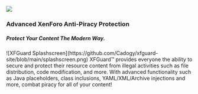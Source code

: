 ![](https://xfguard.com/images/xfguard-logo-final.png)
### Advanced XenForo Anti-Piracy Protection
##### Protect Your Content The Modern Way.
<p>
 ![XFGuard Splashscreen](https://github.com/Cadogy/xfguard-site/blob/main/splashscreen.png)
XFGuard&trade; provides everyone the ability to secure and protect their resource content from illegal activities such as file distribution, code modification, and more. With advanced functionality such as Java placeholders, class inclusions, YAML/XML/Archive injections and more, combat piracy for all of your content!
</p>
